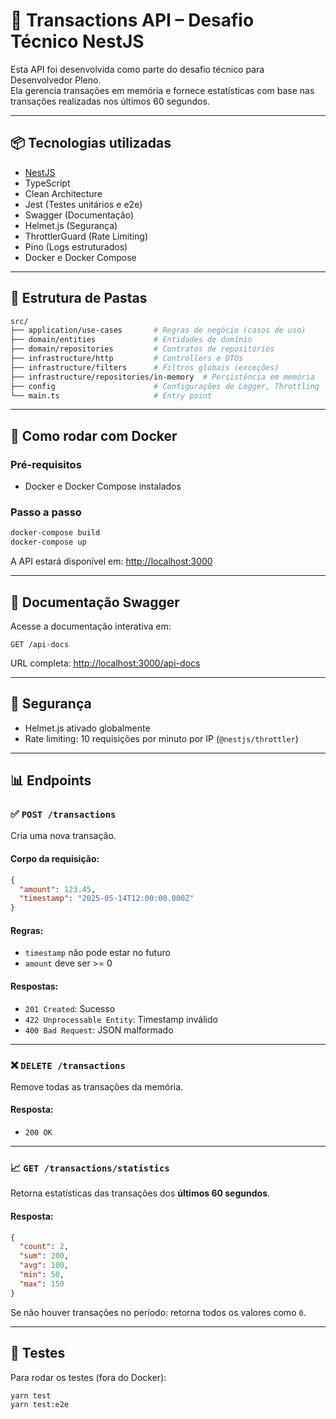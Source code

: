 # 🚀 Transactions API – Desafio Técnico NestJS

Esta API foi desenvolvida como parte do desafio técnico para Desenvolvedor Pleno.  
Ela gerencia transações em memória e fornece estatísticas com base nas transações realizadas nos últimos 60 segundos.

---

## 📦 Tecnologias utilizadas

- [NestJS](https://nestjs.com/)
- TypeScript
- Clean Architecture
- Jest (Testes unitários e e2e)
- Swagger (Documentação)
- Helmet.js (Segurança)
- ThrottlerGuard (Rate Limiting)
- Pino (Logs estruturados)
- Docker e Docker Compose

---

## 🧱 Estrutura de Pastas

```bash
src/
├── application/use-cases       # Regras de negócio (casos de uso)
├── domain/entities             # Entidades de domínio
├── domain/repositories         # Contratos de repositórios
├── infrastructure/http         # Controllers e DTOs
├── infrastructure/filters      # Filtros globais (exceções)
├── infrastructure/repositories/in-memory  # Persistência em memória
├── config                      # Configurações de Logger, Throttling
└── main.ts                     # Entry point
```

---

## 🚀 Como rodar com Docker

### Pré-requisitos

- Docker e Docker Compose instalados

### Passo a passo

```bash
docker-compose build
docker-compose up
```

A API estará disponível em: [http://localhost:3000](http://localhost:3000)

---

## 📘 Documentação Swagger

Acesse a documentação interativa em:

```
GET /api-docs
```

URL completa: [http://localhost:3000/api-docs](http://localhost:3000/api-docs)

---

## 🔐 Segurança

- Helmet.js ativado globalmente
- Rate limiting: 10 requisições por minuto por IP (`@nestjs/throttler`)

---

## 📊 Endpoints

### ✅ `POST /transactions`

Cria uma nova transação.

#### Corpo da requisição:

```json
{
  "amount": 123.45,
  "timestamp": "2025-05-14T12:00:00.000Z"
}
```

#### Regras:

- `timestamp` não pode estar no futuro
- `amount` deve ser >= 0

#### Respostas:

- `201 Created`: Sucesso
- `422 Unprocessable Entity`: Timestamp inválido
- `400 Bad Request`: JSON malformado

---

### ❌ `DELETE /transactions`

Remove todas as transações da memória.

#### Resposta:

- `200 OK`

---

### 📈 `GET /transactions/statistics`

Retorna estatísticas das transações dos **últimos 60 segundos**.

#### Resposta:

```json
{
  "count": 2,
  "sum": 200,
  "avg": 100,
  "min": 50,
  "max": 150
}
```

Se não houver transações no período: retorna todos os valores como `0`.

---

## 🧪 Testes

Para rodar os testes (fora do Docker):

```bash
yarn test
yarn test:e2e
```